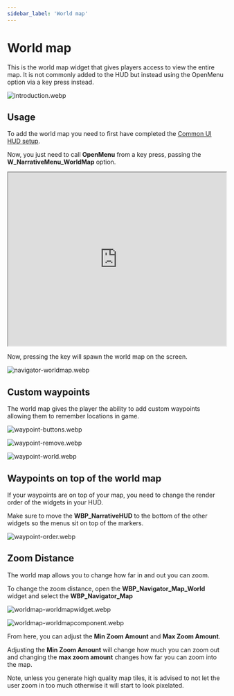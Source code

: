 ```yaml
---
sidebar_label: 'World map'
---
```


# World map

This is the world map widget that gives players access to view the entire map. It is not commonly added to the HUD but instead using the OpenMenu option via a key press instead.

![introduction.webp](//img/navigator/introduction.webp)

## Usage

To add the world map you need to first have completed the [Common UI HUD setup](../installation/common-ui.md).

Now, you just need to call **OpenMenu** from a key press, passing the **W_NarrativeMenu_WorldMap** option.

<iframe src="https://blueprintue.com/render/c42mnyp6/" width="100%" height="400" scrolling="no" allowfullscreen></iframe>

Now, pressing the key will spawn the world map on the screen.

![navigator-worldmap.webp](//img/navigator/navigator-worldmap.webp)

## Custom waypoints

The world map gives the player the ability to add custom waypoints allowing them to remember locations in game.

![waypoint-buttons.webp](//img/navigator/waypoint-buttons.webp)

![waypoint-remove.webp](//img/navigator/waypoint-remove.webp)

![waypoint-world.webp](//img/navigator/waypoint-world.webp)

## Waypoints on top of the world map

If your waypoints are on top of your map, you need to change the render order of the widgets in your HUD. 

Make sure to move the **WBP_NarrativeHUD** to the bottom of the other widgets so the menus sit on top of the markers.

![waypoint-order.webp](//img/navigator/waypoint-order.webp)

## Zoom Distance

The world map allows you to change how far in and out you can zoom.

To change the zoom distance, open the **WBP_Navigator_Map_World** widget and select the **WBP_Navigator_Map**

![worldmap-worldmapwidget.webp](//img/navigator/worldmap-worldmapwidget.webp)

![worldmap-worldmapcomponent.webp](//img/navigator/worldmap-worldmapcomponent.webp)

From here, you can adjust the **Min Zoom Amount** and **Max Zoom Amount**.

Adjusting the **Min Zoom Amount** will change how much you can zoom out and changing the **max zoom amount** changes how far you can zoom into the map.



Note, unless you generate high quality map tiles, it is advised to not let the user zoom in too much otherwise it will start to look pixelated.